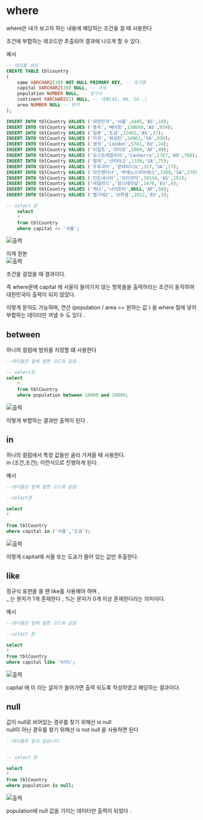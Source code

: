 # where
where은 내가 보고자 하는 내용에 해당하는 조건을 걸 때 사용한다  

조건에 부합하는 레코드만 추출되어 결과에 나오게 할 수 있다.  

예시 
```sql
-- 테이블 생성
CREATE TABLE tblcountry
(
	name VARCHAR2(30) NOT NULL PRIMARY KEY, -- 국가명
	capital VARCHAR2(30) NULL, -- 수도
	population NUMBER NULL, -- 인구수
	continent VARCHAR2(2) NULL, -- 대륙(AS, NA, SA..)
	area NUMBER NULL -- 면적
);

INSERT INTO tblCountry VALUES ('대한민국','서울',4405,'AS',10);
INSERT INTO tblCountry VALUES ('중국','베이징',120660,'AS',959);
INSERT INTO tblCountry VALUES ('일본','도쿄',12461,'AS',37);
INSERT INTO tblCountry VALUES ('미국','워싱턴',24963,'SA',936);
INSERT INTO tblCountry VALUES ('영국','London',5741,'EU',24);
INSERT INTO tblCountry VALUES ('이집트','카이로',5969,'AF',99);
INSERT INTO tblCountry VALUES ('오스트레일리아','Canberra',1787,'AU',768);
INSERT INTO tblCountry VALUES ('칠레','산티아고',1339,'SA',75);
INSERT INTO tblCountry VALUES ('우루과이','몬테비디오',317,'SA',17);
INSERT INTO tblCountry VALUES ('아르헨티나','부에노스아이레스',3388,'SA',278);
INSERT INTO tblCountry VALUES ('인도네시아','자카르타',19134,'AS',191);
INSERT INTO tblCountry VALUES ('네덜란드','암스테르담',1476,'EU',4);
INSERT INTO tblCountry VALUES ('케냐','나이로비',NULL,'AF',58);
INSERT INTO tblCountry VALUES ('벨기에2','브뤼셀',1012,'EU',3);

-- select 문
    select
    *
    from tblCountry
    where capital <> '서울';
```
![출력](https://github.com/juniel1299/juniel1299.github.io/assets/62318700/ab259698-f3ee-4f5d-adb1-c40e90ecea13)

이게 원본  
![출력](https://github.com/juniel1299/juniel1299.github.io/assets/62318700/02754d7f-fae2-4259-8f82-8fa6f1a01a4e)

조건을 걸었을 때 결과이다.    

즉 where문에 capital 에 서울이 들어가지 않는 항목들을 출력하라는 조건이 동작하여 대한민국이 출력이 되지 않았다.    

이렇게 문자도 가능하며, 연산 (population / area >= 원하는 값 ) 을 where 절에 넣어 부합하는 데이터만 꺼낼 수 도 있다 .   

## between

하나의 컬럼에 범위를 지정할 떄 사용한다   

```sql
--테이블은 앞에 말한 코드와 같음 . 

-- select문
select
    *
    from tblCountry
    where population between 10000 and 20000;

```
![출력](https://github.com/juniel1299/juniel1299.github.io/assets/62318700/386d1a34-ac4a-462c-a691-bec69492d379)

이렇게 부합하는 결과만 출력이 된다 .   

## in
하나의 컬럼에서 특정 값들만 골라 가져올 때 사용한다.  
in (조건,조건); 이런식으로 진행하게 된다 .   

예시  
```sql
--테이블은 앞에 말한 코드와 같음

--select문

select 
*

from tblCountry
where capital in ('서울','도쿄');
```
![출력](https://github.com/juniel1299/juniel1299.github.io/assets/62318700/d7100fc1-15c9-4231-9d0e-87b5125e796f)

이렇게 capital에 서울 또는 도쿄가 들어 있는 값만 추출한다.  


## like
정규식 표현을 쓸 땐 like를 사용해야 하며 ,    
_ 는 문자가 1개 존재한다 , %는 문자가 0개 이상 존재한다라는 의미이다.  

예시
```sql
--테이블은 앞에 말한 코드와 같음

--select 문 

select
*
from tblCountry
where capital like '%이%';

```
![출력](https://github.com/juniel1299/juniel1299.github.io/assets/62318700/9b243dcf-8868-4b71-8fa5-eab6b0e51dff)

capital 에 이 라는 글자가 들어가면 출력 되도록 작성하였고 해당하는 결과이다.  

## null
값이 null로 비어있는 경우를 찾기 위해선 is null   
null이 아닌 경우를 찾기 위해선 is not null 을 사용하면 된다   

```sql
--테이블은 앞과 같습니다.


-- select 문 

select
*
from tblCountry
where population is null;
```
![출력](https://github.com/juniel1299/juniel1299.github.io/assets/62318700/c85622c3-77fc-46e2-a87b-443cc7d5ac8a)

population에 null 값을 가지는 데이터만 출력이 되었다 .  

